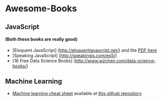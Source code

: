 # Awesome-Books

## JavaScript 
#### (Both these books are really good)
* [Eloquent JavaScript] (http://eloquentjavascript.net/) and the [PDF here](http://eloquentjavascript.net/Eloquent_JavaScript.pdf)
* [Speaking JavaScript] (http://speakingjs.com/es5/)
* [16 Free Data Science Books] (http://www.wzchen.com/data-science-books/)

## Machine Learning
* [Machine learning cheat sheet](https://github.com/soulmachine/machine-learning-cheat-sheet/raw/master/machine-learning-cheat-sheet.pdf) available at [this github repository](https://github.com/soulmachine/machine-learning-cheat-sheet)
